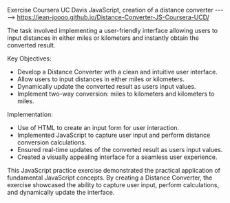 Exercise Coursera UC Davis JavaScript, creation of a distance converter -----> https://jean-joooo.github.io/Distance-Converter-JS-Coursera-UCD/

The task involved implementing a user-friendly interface allowing users to input distances in either miles or kilometers and instantly obtain the converted result.

Key Objectives:
- Develop a Distance Converter with a clean and intuitive user interface.
- Allow users to input distances in either miles or kilometers.
- Dynamically update the converted result as users input values.
- Implement two-way conversion: miles to kilometers and kilometers to miles.

Implementation:
- Use of HTML to create an input form for user interaction.
- Implemented JavaScript to capture user input and perform distance conversion calculations.
- Ensured real-time updates of the converted result as users input values.
- Created a visually appealing interface for a seamless user experience.

This JavaScript practice exercise demonstrated the practical application of fundamental JavaScript concepts. By creating a Distance Converter, the exercise showcased the ability to capture user input, perform calculations, and dynamically update the interface.
